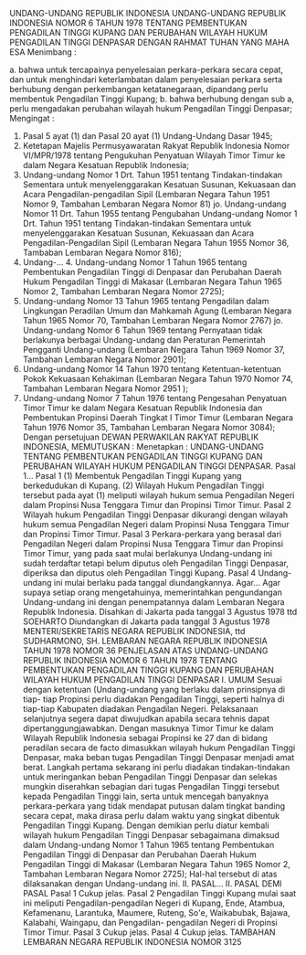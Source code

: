  UNDANG-UNDANG REPUBLIK INDONESIA UNDANG-UNDANG REPUBLIK INDONESIA NOMOR 6 TAHUN 1978 TENTANG PEMBENTUKAN PENGADILAN TINGGI KUPANG DAN PERUBAHAN WILAYAH HUKUM PENGADILAN TINGGI DENPASAR
DENGAN RAHMAT TUHAN YANG MAHA ESA
Menimbang :

a. bahwa untuk tercapainya penyelesaian perkara-perkara secara cepat, dan untuk menghindari keterlambatan dalam penyelesaian perkara serta berhubung dengan perkembangan ketatanegaraan, dipandang perlu membentuk Pengadilan Tinggi Kupang;
b. bahwa berhubung dengan sub a, perlu mengadakan perubahan wilayah hukum Pengadilan Tinggi Denpasar;
Mengingat :

1. Pasal 5 ayat (1) dan Pasal 20 ayat (1) Undang-Undang Dasar 1945;
2. Ketetapan Majelis Permusyawaratan Rakyat Republik Indonesia Nomor VI/MPR/1978 tentang Pengukuhan Penyatuan Wilayah Timor Timur ke dalam Negara Kesatuan Republik Indonesia;
3. Undang-undang Nomor 1 Drt. Tahun 1951 tentang Tindakan-tindakan Sementara untuk menyelenggarakan Kesatuan Susunan, Kekuasaan dan Acara Pengadilan-pengadilan Sipil (Lembaran Negara Tahun 1951 Nomor 9, Tambahan Lembaran Negara Nomor 81) jo. Undang-undang Nomor 11 Drt. Tahun 1955 tentang Pengubahan Undang-undang Nomor 1 Drt. Tahun 1951 tentang Tindakan-tindakan Sementara untuk menyelenggarakan Kesatuan Susunan, Kekuasaan dan Acara Pengadilan-Pengadilan Sipil (Lembaran Negara Tahun 1955 Nomor 36, Tambaban Lembaran Negara Nomor 816);
4. Undang-… 4. Undang-undang Nomor 1 Tahun 1965 tentang Pembentukan Pengadilan Tinggi di Denpasar dan Perubahan Daerah Hukum Pengadilan Tinggi di Makasar (Lembaran Negara Tahun 1965 Nomor 2, Tambahan Lembaran Negara Nomor 2725);
5. Undang-undang Nomor 13 Tahun 1965 tentang Pengadilan dalam Lingkungan Peradilan Umum dan Mahkamah Agung (Lembaran Negara Tahun 1965 Nomor 70, Tambahan Lembaran Negara Nomor 2767) jo. Undang-undang Nomor 6 Tahun 1969 tentang Pernyataan tidak berlakunya berbagai Undang-undang dan Peraturan Pemerintah Pengganti Undang-undang (Lembaran Negara Tahun 1969 Nomor 37, Tambahan Lembaran Negara Nomor 2901);
6. Undang-undang Nomor 14 Tahun 1970 tentang Ketentuan-ketentuan Pokok Kekuasaan Kehakiman (Lembaran Negara Tahun 1970 Nomor 74, Tambahan Lembaran Negara Nomor 2951 );
7. Undang-undang Nomor 7 Tahun 1976 tentang Pengesahan Penyatuan Timor Timur ke dalam Negara Kesatuan Republik Indonesia dan Pembentukan Propinsi Daerah Tingkat I Timor Timur (Lembaran Negara Tahun 1976 Nomor 35, Tambahan Lembaran Negara Nomor 3084); Dengan persetujuan DEWAN PERWAKILAN RAKYAT REPUBLIK INDONESIA,
MEMUTUSKAN :
 Menetapkan : UNDANG-UNDANG TENTANG PEMBENTUKAN PENGADILAN TINGGI KUPANG DAN PERUBAHAN WILAYAH HUKUM PENGADILAN TINGGI DENPASAR. Pasal 1…
Pasal 1
(1) Membentuk Pengadilan Tinggi Kupang yang berkedudukan di Kupang.
(2) Wilayah Hukum Pengadilan Tinggi tersebut pada ayat (1) meliputi wilayah hukum semua Pengadilan Negeri dalam Propinsi Nusa Tenggara Timur dan Propinsi Timor Timur.
Pasal 2
Wilayah hukum Pengadilan Tinggi Denpasar dikurangi dengan wilayah hukum semua Pengadilan Negeri dalam Propinsi Nusa Tenggara Timur dan Propinsi Timor Timur.
Pasal 3
Perkara-perkara yang berasal dari Pengadilan Negeri dalam Propinsi Nusa Tenggara Timur dan Propinsi Timor Timur, yang pada saat mulai berlakunya Undang-undang ini sudah terdaftar tetapi belum diputus oleh Pengadilan Tinggi Denpasar, diperiksa dan diputus oleh Pengadilan Tinggi Kupang.
Pasal 4
Undang-undang ini mulai berlaku pada tanggal diundangkannya. Agar… Agar supaya setiap orang mengetahuinya, memerintahkan pengundangan Undang-undang ini dengan penempatannya dalam Lembaran Negara Republik Indonesia. Disahkan di Jakarta pada tanggal 3 Agustus 1978 ttd SOEHARTO Diundangkan di Jakarta pada tanggal 3 Agustus 1978 MENTERI/SEKRETARIS NEGARA REPUBLIK INDONESIA, ttd SUDHARMONO, SH. LEMBARAN NEGARA REPUBLIK INDONESIA TAHUN 1978 NOMOR 36 PENJELASAN ATAS UNDANG-UNDANG REPUBLIK INDONESIA NOMOR 6 TAHUN 1978 TENTANG PEMBENTUKAN PENGADILAN TINGGI KUPANG DAN PERUBAHAN WILAYAH HUKUM PENGADILAN TINGGI DENPASAR I. UMUM Sesuai dengan ketentuan (Undang-undang yang berlaku dalam prinsipnya di tiap- tiap Propinsi perlu diadakan Pengadilan Tinggi, seperti halnya di tiap-tiap Kabupaten diadakan Pengadilan Negeri. Pelaksanaan selanjutnya segera dapat diwujudkan apabila secara tehnis dapat dipertanggungjawabkan. Dengan masuknya Timor Timur ke dalam Wilayah Republik Indonesia sebagai Propinsi ke 27 dan di bidang peradilan secara de facto dimasukkan wilayah hukum Pengadilan Tinggi Denpasar, maka beban tugas Pengadilan Tinggi Denpasar menjadi amat berat. Langkah pertama sekarang ini perlu diadakan tindakan-tindakan untuk meringankan beban Pengadilan Tinggi Denpasar dan selekas mungkin diserahkan sebagian dari tugas Pengadilan Tinggi tersebut kepada Pengadilan Tinggi lain, serta untuk mencegah banyaknya perkara-perkara yang tidak mendapat putusan dalam tingkat banding secara cepat, maka dirasa perlu dalam waktu yang singkat dibentuk Pengadilan Tinggi Kupang. Dengan demikian perlu diatur kembali wilayah hukum Pengadilan Tinggi Denpasar sebagaimana dimaksud dalam Undang-undang Nomor 1 Tahun 1965 tentang Pembentukan Pengadilan Tinggi di Denpasar dan Perubahan Daerah Hukum Pengadilan Tinggi di Makasar (Lembaran Negara Tahun 1965 Nomor 2, Tambahan Lembaran Negara Nomor 2725); Hal-hal tersebut di atas dilaksanakan dengan Undang-undang ini. II. PASAL… II. PASAL DEMI PASAL
Pasal 1
Cukup jelas.
Pasal 2
Pengadilan Tinggi Kupang mulai saat ini meliputi Pengadilan-pengadilan Negeri di Kupang, Ende, Atambua, Kefamenanu, Larantuka, Maumere, Ruteng, So'e, Waikabubak, Bajawa, Kalabahi, Waingapu, dan Pengadilan- pengadilan Negeri di Propinsi Timor Timur.
Pasal 3
Cukup jelas.
Pasal 4
Cukup jelas. TAMBAHAN LEMBARAN NEGARA REPUBLIK INDONESIA NOMOR 3125